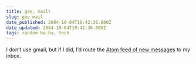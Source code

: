 ```yaml
---
title: gee, mail!
slug: gee_mail
date_published: 2004-10-04T19:42:36.000Z
date_updated: 2004-10-04T19:42:36.000Z
tags: random ha-ha, tech
---
```


I don’t use gmail, but if I did, I’d route the [Atom feed of new messages](http://insidegoogle.blogspot.com/2004/10/new-gmail-features.html) to my inbox.
